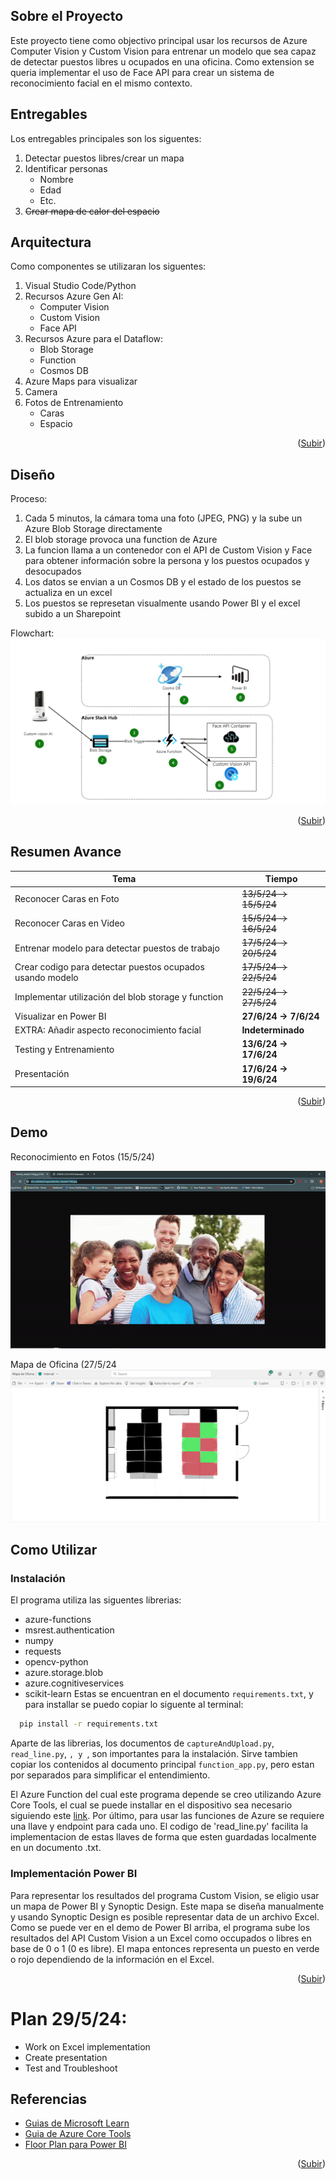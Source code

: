<a name="readme-top"></a>

## Sobre el Proyecto

Este proyecto tiene como objectivo principal usar los recursos de Azure Computer Vision y Custom Vision para entrenar un modelo que sea capaz de detectar puestos libres u ocupados en una oficina. Como extension se queria implementar el uso de Face API para crear un sistema de reconocimiento facial en el mismo contexto.

## Entregables

Los entregables principales son los siguentes:
1. Detectar puestos libres/crear un mapa
2. Identificar personas
   - Nombre
   - Edad
   - Etc.
3. ~~Crear mapa de calor del espacio~~

## Arquitectura

Como componentes se utilizaran los siguentes:
1. Visual Studio Code/Python
2. Recursos Azure Gen AI:
   - Computer Vision
   - Custom Vision
   - Face API
4. Recursos Azure para el Dataflow:
   - Blob Storage
   - Function
   - Cosmos DB
6. Azure Maps para visualizar
7. Camera
8. Fotos de Entrenamiento
   - Caras
   - Espacio

<p align="right">(<a href="#readme-top">Subir</a>)</p>

## Diseño
Proceso:
1. Cada 5 minutos, la cámara toma una foto (JPEG, PNG) y la sube un Azure Blob Storage directamente
2. El blob storage provoca una function de Azure
3. La funcion llama a un contenedor con el API de Custom Vision y Face para obtener información sobre la persona y los puestos ocupados y desocupados
4. Los datos se envian a un Cosmos DB y el estado de los puestos se actualiza en un excel
5. Los puestos se represetan visualmente usando Power BI y el excel subido a un Sharepoint

Flowchart:
![](https://github.com/pablosabaterlp/ProyectoPractica/blob/be25ad011c5d4850bce849d54d9449f228f9ae7b/FaceRecognitionAzure/Extra/diagramapractica.drawio.png)

<p align="right">(<a href="#readme-top">Subir</a>)</p>

## Resumen Avance

|    Tema       | Tiempo |
| ------------- | ------------- |
| Reconocer Caras en Foto | ~~13/5/24 -> 15/5/24~~ |
| Reconocer Caras en Video | ~~15/5/24 -> 16/5/24~~ |
| Entrenar modelo para detectar puestos de trabajo | ~~17/5/24 -> 20/5/24~~ |
| Crear codigo para detectar puestos ocupados usando modelo | ~~17/5/24 -> 22/5/24~~ |
| Implementar utilización del blob storage y function | ~~22/5/24 -> 27/5/24~~ |
| Visualizar en Power BI| **27/6/24 -> 7/6/24** |
| EXTRA: Añadir aspecto reconocimiento facial | **Indeterminado** |
| Testing y Entrenamiento | **13/6/24 -> 17/6/24** |
| Presentación | **17/6/24 -> 19/6/24** |

<p align="right">(<a href="#readme-top">Subir</a>)</p>

## Demo

Reconocimiento en Fotos (15/5/24)

![](https://github.com/pablosabaterlp/ProyectoPractica/blob/866d609e9bd3f5f5792336910f7601ea52951a56/FaceRecognitionAzure/Extra/demo.gif)

Mapa de Oficina (27/5/24
![](https://github.com/pablosabaterlp/ProyectoPractica/blob/c7ccb23e826f95186ccb5b2da5cfe84e92964530/FaceRecognitionAzure/Extra/Mapa%20de%20Oficina.png)

## Como Utilizar
### Instalación
El programa utiliza las siguentes librerias:
* azure-functions
* msrest.authentication
* numpy
* requests
* opencv-python
* azure.storage.blob
* azure.cognitiveservices
* scikit-learn
Estas se encuentran en el documento `requirements.txt`, y para installar se puedo copiar lo siguente al terminal:
 ```sh
   pip install -r requirements.txt
   ```
Aparte de las librerias, los documentos de `captureAndUpload.py`, `read_line.py`, ``, y ``, son importantes para la instalación. Sirve tambien copiar los contenidos al documento principal `function_app.py`, pero estan por separados para simplificar el entendimiento.

El Azure Function del cual este programa depende se creo utilizando Azure Core Tools, el cual se puede installar en el dispositivo sea necesario siguiendo este [link](https://learn.microsoft.com/en-us/azure/azure-functions/functions-run-local?tabs=macos%2Cisolated-process%2Cnode-v4%2Cpython-v2%2Chttp-trigger%2Ccontainer-apps&pivots=programming-language-python). Por último, para usar las funciones de Azure se requiere una llave y endpoint para cada uno. El codigo de 'read_line.py' facilita la implementacion de estas llaves de forma que esten guardadas localmente en un documento .txt.

### Implementación Power BI
Para representar los resultados del programa Custom Vision, se eligio usar un mapa de Power BI y Synoptic Design. Este mapa se diseña manualmente y usando Synoptic Design es posible representar data de un archivo Excel. Como se puede ver en el demo de Power BI arriba, el programa sube los resultados del API Custom Vision a un Excel como occupados o libres en base de 0 o 1 (0 es libre). El mapa entonces representa un puesto en verde o rojo dependiendo de la información en el Excel.  

<p align="right">(<a href="#readme-top">Subir</a>)</p>


# Plan 29/5/24:
* Work on Excel implementation
* Create presentation
* Test and Troubleshoot

## Referencias
* [Guias de Microsoft Learn](https://learn.microsoft.com/en-us/azure/ai-services/computer-vision/)
* [Guia de Azure Core Tools](https://learn.microsoft.com/en-us/azure/azure-functions/functions-run-local?tabs=macos%2Cisolated-process%2Cnode-v4%2Cpython-v2%2Chttp-trigger%2Ccontainer-apps&pivots=programming-language-python)
* [Floor Plan para Power BI](https://www.youtube.com/watch?v=18UJYvl_c8s)

<p align="right">(<a href="#readme-top">Subir</a>)</p>




